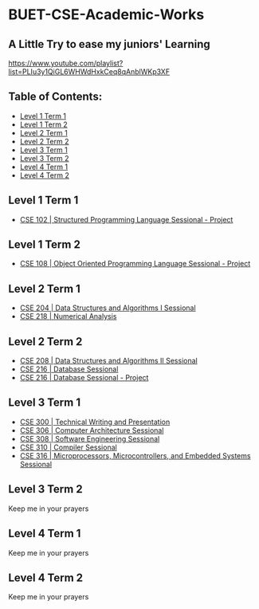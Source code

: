 # BUET-CSE-Academic-Works

## A Little Try to ease my juniors' Learning
https://www.youtube.com/playlist?list=PLIu3y1QiGL6WHWdHxkCeq8qAnblWKp3XF

## Table of Contents:
 - [Level 1 Term 1](#level-1-term-1)
 - [Level 1 Term 2](#level-1-term-2)
 - [Level 2 Term 1](#level-2-term-1)
 - [Level 2 Term 2](#level-2-term-2)
 - [Level 3 Term 1](#level-3-term-1)
 - [Level 3 Term 2](#level-3-term-2)
 - [Level 4 Term 1](#level-4-term-1)
 - [Level 4 Term 2](#level-4-term-2)

## Level 1 Term 1
- [CSE 102 | Structured Programming Language Sessional - Project](https://github.com/aaniksahaa/TinkerCode-CPP-iGraphics-Term-Project-L1T1)

## Level 1 Term 2
- [CSE 108 | Object Oriented Programming Language Sessional - Project](https://github.com/aaniksahaa/MovieMania-2022-JavaFX-Term-Project-L1T2)

## Level 2 Term 1
- [CSE 204 | Data Structures and Algorithms I Sessional](https://github.com/aaniksahaa/CSE-204-Data-Structure-and-Algorithms-I-Sessional)
- [CSE 218 | Numerical Analysis](https://github.com/aaniksahaa/CSE-218-Numerical-Analysis-Methods)

## Level 2 Term 2
- [CSE 208 | Data Structures and Algorithms II Sessional](https://github.com/aaniksahaa/CSE-208-Data-Structure-and-Algorithms-II-Sessional)
- [CSE 216 | Database Sessional](https://github.com/aaniksahaa/CSE-216-Database-Sessional)
- [CSE 216 | Database Sessional - Project](https://github.com/aaniksahaa/Tripify-Database-Term-Project-L2T2)

## Level 3 Term 1
- [CSE 300 | Technical Writing and Presentation](https://github.com/aaniksahaa/CSE-300-Technical-Writing-and-Presentation)
- [CSE 306 | Computer Architecture Sessional](https://github.com/aaniksahaa/CSE-306-Computer-Architecture-Sessional)
- [CSE 308 | Software Engineering Sessional](https://github.com/aaniksahaa/CSE-308-Software-Engineering-Sessional)
- [CSE 310 | Compiler Sessional](https://github.com/aaniksahaa/CSE-310-Compiler-Sessional)
- [CSE 316 | Microprocessors, Microcontrollers, and Embedded Systems Sessional](https://github.com/aaniksahaa/CSE-316-Microprocessors-Microcontrollers-and-Embedded-Systems-Sessional)

## Level 3 Term 2
Keep me in your prayers

## Level 4 Term 1
Keep me in your prayers

## Level 4 Term 2
Keep me in your prayers

